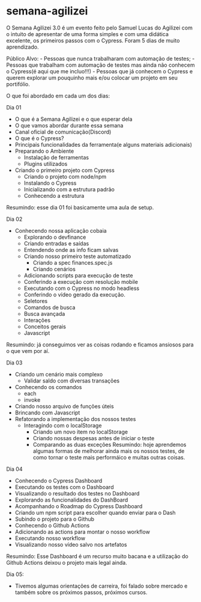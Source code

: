 ﻿# semana-agilizei

O Semana Agilizei 3.0 é um evento feito pelo Samuel Lucas do Agilizei com o intuito de apresentar de uma forma simples e com uma didática excelente, os primeiros passos com o Cypress. 
Foram 5 dias de muito aprendizado.

Público Alvo: 
    - Pessoas que nunca trabalharam com automação de testes;
    - Pessoas que trabalham com automação de testes mas ainda não conhecem o Cypress(é aqui que me incluo!!!)
    - Pessoas que já conhecem o Cypress e querem explorar um pouquinho mais e/ou colocar um projeto em seu portifólio.

O que foi abordado em cada um dos dias:

Dia 01

- O que é a Semana Agilizei e o que esperar dela
- O que vamos abordar durante essa semana
- Canal oficial de comunicação(Discord)
- O que é o Cypress?
- Principais funcionalidades da ferramenta(e alguns materiais adicionais)
- Preparando o Ambiente
    - Instalação de ferramentas
    - Plugins utilizados
- Criando o primeiro projeto com Cypress
    - Criando o projeto com node/npm
    - Instalando o Cypress
    - Inicializando com a estrutura padrão
    - Conhecendo a estrutura

Resumindo: esse dia 01 foi basicamente uma aula de setup.

Dia 02

- Conhecendo nossa aplicação cobaia
    - Explorando o devfinance
    - Criando entradas e saídas
    - Entendendo onde as info ficam salvas
    - Criando nosso primeiro teste automatizado
        - Criando a spec finances.spec.js
        - Criando cenários
    - Adicionando scripts para execução de teste
    - Conferindo a execução com resolução mobile
    - Executando com o Cypress no modo headless
    - Conferindo o vídeo gerado da execução.
    - Seletores
    - Comandos de busca
    - Busca avançada
    - Interações
    - Conceitos gerais
    - Javascript
    

Resumindo: já conseguimos ver as coisas rodando e ficamos ansiosos para o que vem por aí.

Dia 03

- Criando um cenário mais complexo
    - Validar saldo com diversas transações
- Conhecendo os comandos
    - each
    - invoke
- Criando nosso arquivo de funções úteis
- Brincando com Javascript
- Refatorando a implementação dos nossos testes
    - Interagindo com o localStorage
        - Criando um novo item no localStorage
        - Criando nossas despesas antes de iniciar o teste
        - Comparando as duas exceções
Resumindo: hoje aprendemos algumas formas de melhorar ainda mais os nossos testes, de como tornar o teste mais performáico e muitas outras coisas.

Dia 04

- Conhecendo o Cypress Dashboard
- Executando os testes com o Dashboard
- Visualizando o resultado dos testes no Dashboard
- Explorando as funcionalidades do DashBoard
- Acompanhando o Roadmap do Cypress Dashboard
- Criando um npm script para escolher quando enviar para o Dash
- Subindo o projeto para o Github
- Conhecendo o Github Actions
- Adicionando as actions para montar o nosso workflow
- Executando nosso workflow
- Visualizando nosso vídeo salvo nos artefatos

Resumindo: Esse Dashboard é um recurso muito bacana e a utilização do Github Actions deixou o projeto mais legal ainda.

Dia 05: 

- Tivemos algumas orientações de carreira, foi falado sobre mercado e também sobre os próximos passos, próximos cursos.
